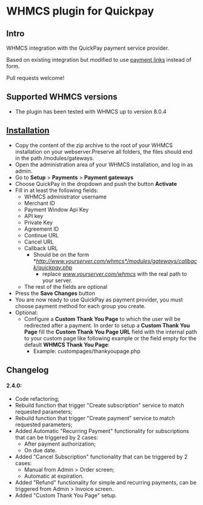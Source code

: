 # WHMCS plugin for Quickpay

## Intro
WHMCS integration with the QuickPay payment service provider.

Based on existing integration but modified to use [payment links](https://learn.quickpay.net/tech-talk/payments/link/) instead of form.

Pull requests welcome!

## Supported WHMCS versions
* The plugin has been tested with WHMCS up to version 8.0.4

## [Installation](https://learn.quickpay.net/helpdesk/en/articles/integrations/whmcs/)
* Copy the content of the zip archive to the root of your WHMCS installation on your webserver.Preserve all folders, the files should end in the path /modules/gateways.
* Open the administration area of your WHMCS installation, and log in as admin.
* Go to **Setup** > **Payments** > **Payment gateways**
* Choose QuickPay in the dropdown and push the button **Activate**
* Fill in at least the following fields:
   - WHMCS administrator username
   - Merchant ID
   - Payment Window Api Key
   - API key
   - Private Key
   - Agreement ID
   - Continue URL
   - Cancel URL
   - Callback URL
      - Should be on the form **http://www.yourserver.com/whmcs*/modules/gateways/callback/quickpay.php*
         - replace *www.yourserver.com/whmcs* with the real path to your server.
   - The rest of the fields are optional
* Press the **Save Changes** button
* You are now ready to use QuickPay as payment provider, you must choose payment method for each group you create.
* Optional:
   - Configure a **Custom Thank You Page** to which the user will be redirected after a payment. In order to setup a **Custom Thank You Page** fill the **Custom Thank You Page URL** field with the internal path to your custom page like following example or the field empty for the default **WHMCS Thank You Page**:
      - Example: custompages/thankyoupage.php

## Changelog
#### 2.4.0:
 * Code refactoring;
 * Rebuild function that trigger "Create subscription" service to match requested parameters;
 * Rebuild function that trigger "Create payment" service to match requested parameters;
 * Added Automatic "Recurring Payment" functionality for subscriptions that can be triggered by 2 cases:
    - After payment authorization;
    - On due date.
 * Added "Cancel Subscription" functionality that can be triggered by 2 cases:
    - Manual from Admin > Order screen;
    - Automatic at expiration.
 * Added "Refund" functionality for simple and recurring payments, can be triggered from Admin > Invoice screen.
 * Added "Custom Thank You Page" setup.
